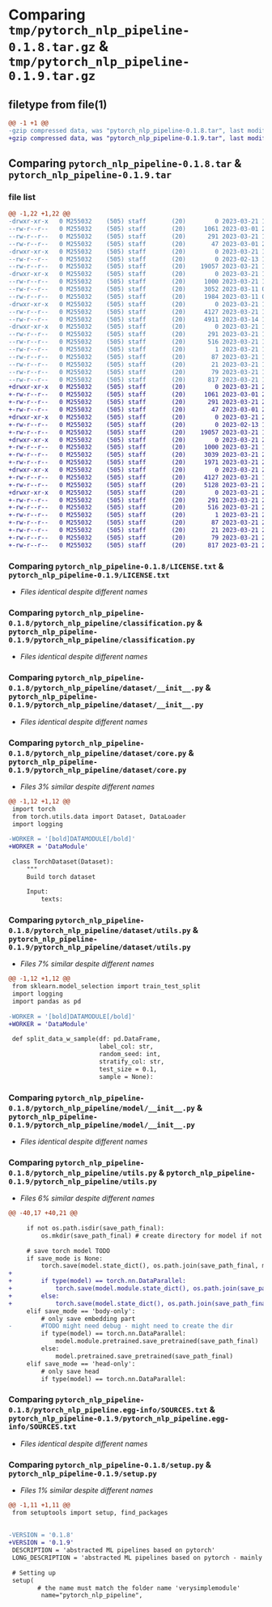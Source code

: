 # Comparing `tmp/pytorch_nlp_pipeline-0.1.8.tar.gz` & `tmp/pytorch_nlp_pipeline-0.1.9.tar.gz`

## filetype from file(1)

```diff
@@ -1 +1 @@
-gzip compressed data, was "pytorch_nlp_pipeline-0.1.8.tar", last modified: Tue Mar 21 18:28:54 2023, max compression
+gzip compressed data, was "pytorch_nlp_pipeline-0.1.9.tar", last modified: Tue Mar 21 23:08:51 2023, max compression
```

## Comparing `pytorch_nlp_pipeline-0.1.8.tar` & `pytorch_nlp_pipeline-0.1.9.tar`

### file list

```diff
@@ -1,22 +1,22 @@
-drwxr-xr-x   0 M255032    (505) staff       (20)        0 2023-03-21 18:28:54.930725 pytorch_nlp_pipeline-0.1.8/
--rw-r--r--   0 M255032    (505) staff       (20)     1061 2023-03-01 23:53:28.000000 pytorch_nlp_pipeline-0.1.8/LICENSE.txt
--rw-r--r--   0 M255032    (505) staff       (20)      291 2023-03-21 18:28:54.930934 pytorch_nlp_pipeline-0.1.8/PKG-INFO
--rw-r--r--   0 M255032    (505) staff       (20)       47 2023-03-01 23:53:28.000000 pytorch_nlp_pipeline-0.1.8/README.md
-drwxr-xr-x   0 M255032    (505) staff       (20)        0 2023-03-21 18:28:54.889807 pytorch_nlp_pipeline-0.1.8/pytorch_nlp_pipeline/
--rw-r--r--   0 M255032    (505) staff       (20)        0 2023-02-13 16:55:40.000000 pytorch_nlp_pipeline-0.1.8/pytorch_nlp_pipeline/__init__.py
--rw-r--r--   0 M255032    (505) staff       (20)    19057 2023-03-21 18:25:51.000000 pytorch_nlp_pipeline-0.1.8/pytorch_nlp_pipeline/classification.py
-drwxr-xr-x   0 M255032    (505) staff       (20)        0 2023-03-21 18:28:54.925375 pytorch_nlp_pipeline-0.1.8/pytorch_nlp_pipeline/dataset/
--rw-r--r--   0 M255032    (505) staff       (20)     1000 2023-03-21 18:26:31.000000 pytorch_nlp_pipeline-0.1.8/pytorch_nlp_pipeline/dataset/__init__.py
--rw-r--r--   0 M255032    (505) staff       (20)     3052 2023-03-11 04:31:16.000000 pytorch_nlp_pipeline-0.1.8/pytorch_nlp_pipeline/dataset/core.py
--rw-r--r--   0 M255032    (505) staff       (20)     1984 2023-03-11 04:36:02.000000 pytorch_nlp_pipeline-0.1.8/pytorch_nlp_pipeline/dataset/utils.py
-drwxr-xr-x   0 M255032    (505) staff       (20)        0 2023-03-21 18:28:54.928998 pytorch_nlp_pipeline-0.1.8/pytorch_nlp_pipeline/model/
--rw-r--r--   0 M255032    (505) staff       (20)     4127 2023-03-21 18:26:14.000000 pytorch_nlp_pipeline-0.1.8/pytorch_nlp_pipeline/model/__init__.py
--rw-r--r--   0 M255032    (505) staff       (20)     4911 2023-03-14 18:03:12.000000 pytorch_nlp_pipeline-0.1.8/pytorch_nlp_pipeline/utils.py
-drwxr-xr-x   0 M255032    (505) staff       (20)        0 2023-03-21 18:28:54.910746 pytorch_nlp_pipeline-0.1.8/pytorch_nlp_pipeline.egg-info/
--rw-r--r--   0 M255032    (505) staff       (20)      291 2023-03-21 18:28:54.000000 pytorch_nlp_pipeline-0.1.8/pytorch_nlp_pipeline.egg-info/PKG-INFO
--rw-r--r--   0 M255032    (505) staff       (20)      516 2023-03-21 18:28:54.000000 pytorch_nlp_pipeline-0.1.8/pytorch_nlp_pipeline.egg-info/SOURCES.txt
--rw-r--r--   0 M255032    (505) staff       (20)        1 2023-03-21 18:28:54.000000 pytorch_nlp_pipeline-0.1.8/pytorch_nlp_pipeline.egg-info/dependency_links.txt
--rw-r--r--   0 M255032    (505) staff       (20)       87 2023-03-21 18:28:54.000000 pytorch_nlp_pipeline-0.1.8/pytorch_nlp_pipeline.egg-info/requires.txt
--rw-r--r--   0 M255032    (505) staff       (20)       21 2023-03-21 18:28:54.000000 pytorch_nlp_pipeline-0.1.8/pytorch_nlp_pipeline.egg-info/top_level.txt
--rw-r--r--   0 M255032    (505) staff       (20)       79 2023-03-21 18:28:54.936833 pytorch_nlp_pipeline-0.1.8/setup.cfg
--rw-r--r--   0 M255032    (505) staff       (20)      817 2023-03-21 18:26:03.000000 pytorch_nlp_pipeline-0.1.8/setup.py
+drwxr-xr-x   0 M255032    (505) staff       (20)        0 2023-03-21 23:08:51.450609 pytorch_nlp_pipeline-0.1.9/
+-rw-r--r--   0 M255032    (505) staff       (20)     1061 2023-03-01 23:53:28.000000 pytorch_nlp_pipeline-0.1.9/LICENSE.txt
+-rw-r--r--   0 M255032    (505) staff       (20)      291 2023-03-21 23:08:51.450851 pytorch_nlp_pipeline-0.1.9/PKG-INFO
+-rw-r--r--   0 M255032    (505) staff       (20)       47 2023-03-01 23:53:28.000000 pytorch_nlp_pipeline-0.1.9/README.md
+drwxr-xr-x   0 M255032    (505) staff       (20)        0 2023-03-21 23:08:51.387761 pytorch_nlp_pipeline-0.1.9/pytorch_nlp_pipeline/
+-rw-r--r--   0 M255032    (505) staff       (20)        0 2023-02-13 16:55:40.000000 pytorch_nlp_pipeline-0.1.9/pytorch_nlp_pipeline/__init__.py
+-rw-r--r--   0 M255032    (505) staff       (20)    19057 2023-03-21 18:25:51.000000 pytorch_nlp_pipeline-0.1.9/pytorch_nlp_pipeline/classification.py
+drwxr-xr-x   0 M255032    (505) staff       (20)        0 2023-03-21 23:08:51.430145 pytorch_nlp_pipeline-0.1.9/pytorch_nlp_pipeline/dataset/
+-rw-r--r--   0 M255032    (505) staff       (20)     1000 2023-03-21 18:26:31.000000 pytorch_nlp_pipeline-0.1.9/pytorch_nlp_pipeline/dataset/__init__.py
+-rw-r--r--   0 M255032    (505) staff       (20)     3039 2023-03-21 23:07:05.000000 pytorch_nlp_pipeline-0.1.9/pytorch_nlp_pipeline/dataset/core.py
+-rw-r--r--   0 M255032    (505) staff       (20)     1971 2023-03-21 23:07:14.000000 pytorch_nlp_pipeline-0.1.9/pytorch_nlp_pipeline/dataset/utils.py
+drwxr-xr-x   0 M255032    (505) staff       (20)        0 2023-03-21 23:08:51.447211 pytorch_nlp_pipeline-0.1.9/pytorch_nlp_pipeline/model/
+-rw-r--r--   0 M255032    (505) staff       (20)     4127 2023-03-21 18:26:14.000000 pytorch_nlp_pipeline-0.1.9/pytorch_nlp_pipeline/model/__init__.py
+-rw-r--r--   0 M255032    (505) staff       (20)     5128 2023-03-21 23:06:25.000000 pytorch_nlp_pipeline-0.1.9/pytorch_nlp_pipeline/utils.py
+drwxr-xr-x   0 M255032    (505) staff       (20)        0 2023-03-21 23:08:51.411168 pytorch_nlp_pipeline-0.1.9/pytorch_nlp_pipeline.egg-info/
+-rw-r--r--   0 M255032    (505) staff       (20)      291 2023-03-21 23:08:50.000000 pytorch_nlp_pipeline-0.1.9/pytorch_nlp_pipeline.egg-info/PKG-INFO
+-rw-r--r--   0 M255032    (505) staff       (20)      516 2023-03-21 23:08:50.000000 pytorch_nlp_pipeline-0.1.9/pytorch_nlp_pipeline.egg-info/SOURCES.txt
+-rw-r--r--   0 M255032    (505) staff       (20)        1 2023-03-21 23:08:50.000000 pytorch_nlp_pipeline-0.1.9/pytorch_nlp_pipeline.egg-info/dependency_links.txt
+-rw-r--r--   0 M255032    (505) staff       (20)       87 2023-03-21 23:08:50.000000 pytorch_nlp_pipeline-0.1.9/pytorch_nlp_pipeline.egg-info/requires.txt
+-rw-r--r--   0 M255032    (505) staff       (20)       21 2023-03-21 23:08:50.000000 pytorch_nlp_pipeline-0.1.9/pytorch_nlp_pipeline.egg-info/top_level.txt
+-rw-r--r--   0 M255032    (505) staff       (20)       79 2023-03-21 23:08:51.462651 pytorch_nlp_pipeline-0.1.9/setup.cfg
+-rw-r--r--   0 M255032    (505) staff       (20)      817 2023-03-21 23:07:53.000000 pytorch_nlp_pipeline-0.1.9/setup.py
```

### Comparing `pytorch_nlp_pipeline-0.1.8/LICENSE.txt` & `pytorch_nlp_pipeline-0.1.9/LICENSE.txt`

 * *Files identical despite different names*

### Comparing `pytorch_nlp_pipeline-0.1.8/pytorch_nlp_pipeline/classification.py` & `pytorch_nlp_pipeline-0.1.9/pytorch_nlp_pipeline/classification.py`

 * *Files identical despite different names*

### Comparing `pytorch_nlp_pipeline-0.1.8/pytorch_nlp_pipeline/dataset/__init__.py` & `pytorch_nlp_pipeline-0.1.9/pytorch_nlp_pipeline/dataset/__init__.py`

 * *Files identical despite different names*

### Comparing `pytorch_nlp_pipeline-0.1.8/pytorch_nlp_pipeline/dataset/core.py` & `pytorch_nlp_pipeline-0.1.9/pytorch_nlp_pipeline/dataset/core.py`

 * *Files 3% similar despite different names*

```diff
@@ -1,12 +1,12 @@
 import torch
 from torch.utils.data import Dataset, DataLoader
 import logging
 
-WORKER = '[bold]DATAMODULE[/bold]'
+WORKER = 'DataModule'
 
 class TorchDataset(Dataset):
     """
     Build torch dataset
     
     Input:
         texts:
```

### Comparing `pytorch_nlp_pipeline-0.1.8/pytorch_nlp_pipeline/dataset/utils.py` & `pytorch_nlp_pipeline-0.1.9/pytorch_nlp_pipeline/dataset/utils.py`

 * *Files 7% similar despite different names*

```diff
@@ -1,12 +1,12 @@
 from sklearn.model_selection import train_test_split
 import logging
 import pandas as pd
 
-WORKER = '[bold]DATAMODULE[/bold]'
+WORKER = 'DataModule'
 
 def split_data_w_sample(df: pd.DataFrame, 
                         label_col: str, 
                         random_seed: int, 
                         stratify_col: str,
                         test_size = 0.1,
                         sample = None):
```

### Comparing `pytorch_nlp_pipeline-0.1.8/pytorch_nlp_pipeline/model/__init__.py` & `pytorch_nlp_pipeline-0.1.9/pytorch_nlp_pipeline/model/__init__.py`

 * *Files identical despite different names*

### Comparing `pytorch_nlp_pipeline-0.1.8/pytorch_nlp_pipeline/utils.py` & `pytorch_nlp_pipeline-0.1.9/pytorch_nlp_pipeline/utils.py`

 * *Files 6% similar despite different names*

```diff
@@ -40,17 +40,21 @@
 
     if not os.path.isdir(save_path_final):
         os.mkdir(save_path_final) # create directory for model if not exist
     
     # save torch model TODO
     if save_mode is None:
         torch.save(model.state_dict(), os.path.join(save_path_final, model_id + '-' + 'model.bin'))  # save model
+
+        if type(model) == torch.nn.DataParallel:
+            torch.save(model.module.state_dict(), os.path.join(save_path_final, model_id + '-' + 'model.bin'))
+        else:
+            torch.save(model.state_dict(), os.path.join(save_path_final, model_id + '-' + 'model.bin'))
     elif save_mode == 'body-only':
         # only save embedding part
-        #TODO might need debug - might need to create the dir
         if type(model) == torch.nn.DataParallel:
             model.module.pretrained.save_pretrained(save_path_final)
         else:
             model.pretrained.save_pretrained(save_path_final)
     elif save_mode == 'head-only':
         # only save head
         if type(model) == torch.nn.DataParallel:
```

### Comparing `pytorch_nlp_pipeline-0.1.8/pytorch_nlp_pipeline.egg-info/SOURCES.txt` & `pytorch_nlp_pipeline-0.1.9/pytorch_nlp_pipeline.egg-info/SOURCES.txt`

 * *Files identical despite different names*

### Comparing `pytorch_nlp_pipeline-0.1.8/setup.py` & `pytorch_nlp_pipeline-0.1.9/setup.py`

 * *Files 1% similar despite different names*

```diff
@@ -1,11 +1,11 @@
 from setuptools import setup, find_packages
 
 
-VERSION = '0.1.8' 
+VERSION = '0.1.9' 
 DESCRIPTION = 'abstracted ML pipelines based on pytorch'
 LONG_DESCRIPTION = 'abstracted ML pipelines based on pytorch - mainly for text classification'
 
 # Setting up
 setup(
        # the name must match the folder name 'verysimplemodule'
         name="pytorch_nlp_pipeline",
```

